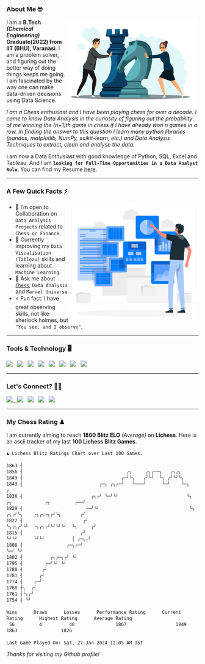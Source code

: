 ### About Me 🤓
<img align="right" alt="Coding" width="350" src="https://github.com/Laxman-Lakhan/Laxman-Lakhan/blob/master/Assets/Chess_Vector.jpg">   

I am a **B.Tech** _**(Chemical Engineering)**_ **Graduate(2022) from IIT (BHU), Varanasi**. I am a problem solver, and figuring out the better way of doing things keeps me going. I am fascinated by the way one can make data-driven decisions using Data Science. 

_I am a Chess enthusiast and I have been playing chess for over a decade. I came to know Data Analysis in the curiosity of figuring out the probability of me winning the (n+1)th game in chess if I have already won n games in a row. In finding the answer to this question I learn many python libraries (pandas, matplotlib, NumPy, scikit-learn, etc.) and Data Analysis Techniques to extract, clean and analyse the data._

I am now a Data Enthusiast with good knowledge of Python, SQL, Excel and Tableau. And I am **`looking for Full-Time Opportunities in a Data Analyst Role`**. You can find my Resume
 [here](https://drive.google.com/file/d/1UIOoogRLj5eGQFQBkuvMmTISZVdl2Ok7/view?usp=sharing).


---

### A Few Quick Facts ⚡️
<img align="right" alt="Coding" width="340" src="https://github.com/Laxman-Lakhan/Laxman-Lakhan/blob/master/Assets/Data_Vector.jpg">   

- 🤝 I’m open to Collaboration on `Data Analysis Projects` related to `Chess or Finance`.
- 📖 Currently improving my `Data Visualisation (Tableau)` skills and learning about `Machine Learning`.
- 💬 Ask me about [`Chess`](https://lichess.org/@/YourKingIsInDanger), `Data Analysis` and `Marvel Universe`.
- ⚡️ Fun fact: I have great observing skills, not like sherlock holmes, but `"You see, and I observe"`.

---
### Tools & Technology 🖥

<img src="https://img.shields.io/badge/Python-white?logo=Python&logoColor=ColorName&style=ShieldStyle" /> &nbsp;
<img src="https://img.shields.io/badge/MySQL-white?logo=MySQL&logoColor=ColorName&style=ShieldStyle" /> &nbsp;
<img src="https://img.shields.io/badge/Tableau-white?logo=Tableau&logoColor=ColorName&style=ShieldStyle" /> &nbsp;
<img src="https://img.shields.io/badge/Excel-white?logo=Microsoft+Excel&logoColor=196F3D&style=ShieldStyle" /> &nbsp;
<img src="https://img.shields.io/badge/Jupyter-white?logo=Jupyter&logoColor=ColorName&style=ShieldStyle" /> &nbsp;
<img src="https://img.shields.io/badge/pandas-white?logo=Pandas&logoColor=000080&style=ShieldStyle" /> &nbsp;
<img src="https://img.shields.io/badge/numpy-white?logo=Numpy&logoColor=85C1E9&style=ShieldStyle" /> &nbsp;
<img src="https://img.shields.io/badge/scikit learn-white?logo=Scikit+Learn&logoColor=ColorName&style=ShieldStyle" /> &nbsp;



---

### Let's Connect? 🫳🏻

<a href="mailto:laxmansingh.lakhan@gmail.com"> <img src="https://img.icons8.com/fluent/48/000000/gmail.png" width="3.5%"/> &nbsp;
[<img src="https://img.icons8.com/color/48/000000/linkedin.png" width="3.5%"/>](https://www.linkedin.com/in/laxman-lakhan/)  &nbsp;
[<img src="https://img.icons8.com/fluent/48/000000/facebook-new.png" width="3.5%"/>](https://www.facebook.com/s.laxmanlakhan/)  &nbsp;
[<img src="https://img.icons8.com/fluent/48/000000/instagram-new.png" width="3.5%"/>](https://www.instagram.com/laxman.lakhan/)  &nbsp;
[<img src="https://img.icons8.com/color/48/000000/twitter.png" width="3.5%"/>](https://twitter.com/laxman__lakhan)  &nbsp;

 ---
  
### My Chess Rating ♟
  
I am currently aiming to reach **1800 Blitz ELO** *(Average)* on **Lichess**. Here is an ascii tracker of my last **100 Lichess Blitz Games**.

  ```
  ♟︎ 𝙻𝚒𝚌𝚑𝚎𝚜𝚜 𝙱𝚕𝚒𝚝𝚣 𝚁𝚊𝚝𝚒𝚗𝚐𝚜 𝙲𝚑𝚊𝚛𝚝 𝚘𝚟𝚎𝚛 𝙻𝚊𝚜𝚝 𝟷00 𝙶𝚊𝚖𝚎𝚜.
  
1863 ┤
1856 ┤                                      ╭╮     ╭╮╭──╮   ╭╮╭╮
1849 ┤                                    ╭─╯╰╮   ╭╯╰╯  ╰╮ ╭╯╰╯╰╮
1843 ┤                            ╭─╮ ╭╮╭─╯   ╰───╯      ╰─╯    ╰─╮                                     ╭
1836 ┤                         ╭╮╭╯ ╰─╯╰╯                         ╰╮        ╭╮            ╭╮         ╭──╯
1829 ┤                       ╭─╯╰╯                                 ╰╮    ╭╮╭╯╰╮    ╭╮╭╮╭╮╭╯╰╮       ╭╯
1822 ┤                      ╭╯                                      ╰╮╭╮╭╯╰╯  ╰╮╭╮╭╯╰╯╰╯╰╯  ╰╮     ╭╯
1815 ┤                     ╭╯                                        ╰╯╰╯      ╰╯╰╯          │ ╭─╮╭╯
1808 ┤                ╭─╮╭─╯                                                                 ╰─╯ ╰╯
1802 ┤          ╭╮╭─╮╭╯ ╰╯
1795 ┤        ╭─╯╰╯ ╰╯
1788 ┤       ╭╯
1781 ┤      ╭╯
1774 ┤    ╭─╯
1768 ┼╮  ╭╯
1761 ┤╰╮╭╯
1754 ┤ ╰╯ 

Wins      Draws      Losses      Performance Rating      Current Rating      Highest Rating      Average Rating
   56         4          40               1867                  1849                1863                1826     

Last Game Played On: Sat, 27-Jan-2024 12:05 AM IST
  ```
  
  
*Thanks for visiting my Github profile!*

